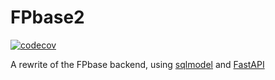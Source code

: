 # FPbase2

[![codecov](https://codecov.io/gh/tlambert03/fpbase2/branch/main/graph/badge.svg?token=PEfGzZ2Kyl)](https://codecov.io/gh/tlambert03/fpbase2)

A rewrite of the FPbase backend, using
[sqlmodel](https://github.com/tiangolo/sqlmodel) and
[FastAPI](https://fastapi.tiangolo.com)
